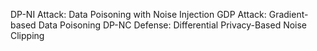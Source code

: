 DP-NI Attack: Data Poisoning with Noise Injection
GDP Attack: Gradient-based Data Poisoning
DP-NC Defense: Differential Privacy-Based Noise Clipping
